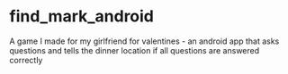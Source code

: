 # find_mark_android
A game I made for my girlfriend for valentines - an android app that asks questions and tells the dinner location if all questions are answered correctly
